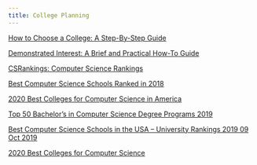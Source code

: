 ```yaml
---
title: College Planning
---
```


[How to Choose a College: A Step-By-Step Guide](https://www.collegeessayguy.com/blog/how-to-choose-a-college)

[Demonstrated Interest: A Brief and Practical How-To Guide](https://www.collegeessayguy.com/blog/how-to-demonstrate-interest-in-a-college-a-brief-and-practical-guide)


[CSRankings: Computer Science Rankings](http://csrankings.org/#/index?all)

[Best Computer Science Schools Ranked in 2018](https://www.usnews.com/best-graduate-schools/top-science-schools/computer-science-rankings)

[2020 Best Colleges for Computer Science in America](https://www.niche.com/colleges/search/best-colleges-for-computer-science/)

[Top 50 Bachelor’s in Computer Science Degree Programs 2019](https://www.computersciencedegreehub.com/best/bachelors-computer-science/)

[
Best Computer Science Schools in the USA – University Rankings 2019 09 Oct 2019](https://www.mastersportal.com/articles/2747/best-computer-science-schools-in-the-usa-university-rankings-2019.html)

[2020 Best Colleges for Computer Science](https://www.collegefactual.com/majors/computer-information-sciences/computer-science/rankings/top-ranked/)

[]()
